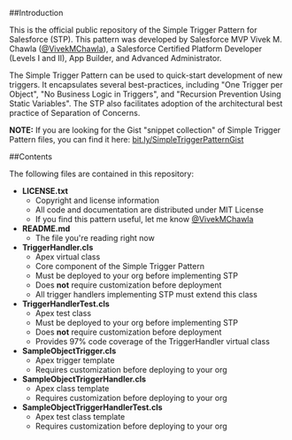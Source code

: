 ##Introduction

This is the official public repository of the Simple Trigger Pattern for Salesforce (STP).  This pattern was developed by Salesforce MVP Vivek M. Chawla ([@VivekMChawla](https://twitter.com/VivekMChawla)), a Salesforce Certified Platform Developer (Levels I and II), App Builder, and Advanced Administrator.

The Simple Trigger Pattern can be used to quick-start development of new triggers. It encapsulates several best-practices, including "One Trigger per Object", "No Business Logic in Triggers", and "Recursion Prevention Using Static Variables".  The STP also facilitates adoption of the architectural best practice of Separation of Concerns.

**NOTE:** If you are looking for the Gist "snippet collection" of Simple Trigger Pattern files, you can find it here: [bit.ly/SimpleTriggerPatternGist](http://bit.ly/SimpleTriggerPatternGist)

##Contents

The following files are contained in this repository:

- **LICENSE.txt** 
  - Copyright and license information
  - All code and documentation are distributed under MIT License
  - If you find this pattern useful, let me know [@VivekMChawla](https://twitter.com/VivekMChawla)
- **README.md**
  - The file you're reading right now
- **TriggerHandler.cls**
  - Apex virtual class
  - Core component of the Simple Trigger Pattern
  - Must be deployed to your org before implementing STP
  - Does __not__ require customization before deployment
  - All trigger handlers implementing STP must extend this class
- **TriggerHandlerTest.cls**
  - Apex test class
  - Must be deployed to your org before implementing STP
  - Does __not__ require customization before deployment
  - Provides 97% code coverage of the TriggerHandler virtual class
- **SampleObjectTrigger.cls**
  - Apex trigger template
  - Requires customization before deploying to your org
- **SampleObjectTriggerHandler.cls**
  - Apex class template
  - Requires customization before deploying to your org
- **SampleObjectTriggerHandlerTest.cls**
  - Apex test class template
  - Requires customization before deploying to your org
